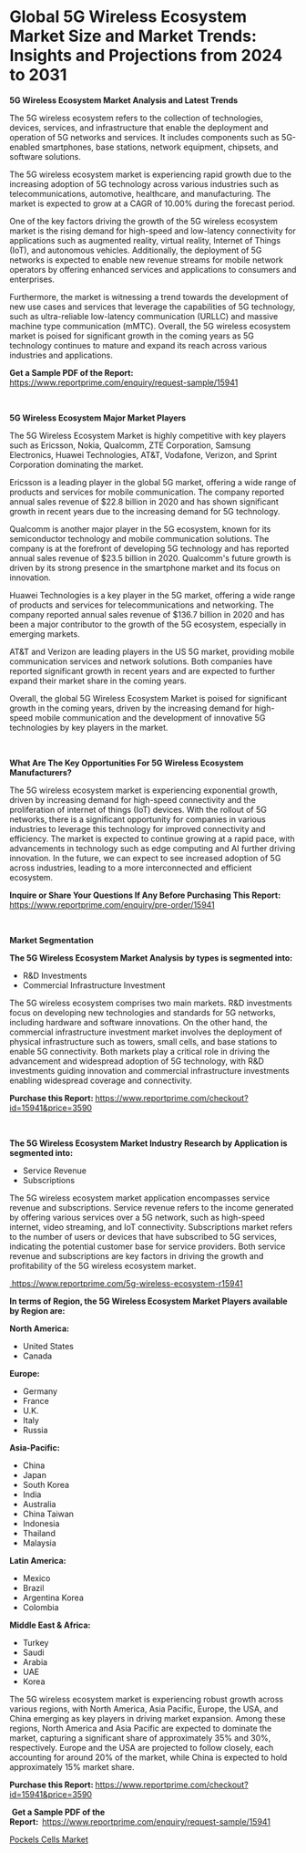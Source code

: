 <p><h1>Global 5G Wireless Ecosystem Market Size and Market Trends: Insights and Projections from 2024 to 2031</h1></p><p><strong>5G Wireless Ecosystem Market Analysis and Latest Trends</strong></p>
<p><p>The 5G wireless ecosystem refers to the collection of technologies, devices, services, and infrastructure that enable the deployment and operation of 5G networks and services. It includes components such as 5G-enabled smartphones, base stations, network equipment, chipsets, and software solutions. </p><p>The 5G wireless ecosystem market is experiencing rapid growth due to the increasing adoption of 5G technology across various industries such as telecommunications, automotive, healthcare, and manufacturing. The market is expected to grow at a CAGR of 10.00% during the forecast period. </p><p>One of the key factors driving the growth of the 5G wireless ecosystem market is the rising demand for high-speed and low-latency connectivity for applications such as augmented reality, virtual reality, Internet of Things (IoT), and autonomous vehicles. Additionally, the deployment of 5G networks is expected to enable new revenue streams for mobile network operators by offering enhanced services and applications to consumers and enterprises.</p><p>Furthermore, the market is witnessing a trend towards the development of new use cases and services that leverage the capabilities of 5G technology, such as ultra-reliable low-latency communication (URLLC) and massive machine type communication (mMTC). Overall, the 5G wireless ecosystem market is poised for significant growth in the coming years as 5G technology continues to mature and expand its reach across various industries and applications.</p></p>
<p><strong>Get a Sample PDF of the Report:&nbsp;</strong> <a href="https://www.reportprime.com/enquiry/request-sample/15941">https://www.reportprime.com/enquiry/request-sample/15941</a></p>
<p>&nbsp;</p>
<p><strong>5G Wireless Ecosystem Major Market Players</strong></p>
<p><p>The 5G Wireless Ecosystem Market is highly competitive with key players such as Ericsson, Nokia, Qualcomm, ZTE Corporation, Samsung Electronics, Huawei Technologies, AT&T, Vodafone, Verizon, and Sprint Corporation dominating the market. </p><p>Ericsson is a leading player in the global 5G market, offering a wide range of products and services for mobile communication. The company reported annual sales revenue of $22.8 billion in 2020 and has shown significant growth in recent years due to the increasing demand for 5G technology.</p><p>Qualcomm is another major player in the 5G ecosystem, known for its semiconductor technology and mobile communication solutions. The company is at the forefront of developing 5G technology and has reported annual sales revenue of $23.5 billion in 2020. Qualcomm's future growth is driven by its strong presence in the smartphone market and its focus on innovation.</p><p>Huawei Technologies is a key player in the 5G market, offering a wide range of products and services for telecommunications and networking. The company reported annual sales revenue of $136.7 billion in 2020 and has been a major contributor to the growth of the 5G ecosystem, especially in emerging markets.</p><p>AT&T and Verizon are leading players in the US 5G market, providing mobile communication services and network solutions. Both companies have reported significant growth in recent years and are expected to further expand their market share in the coming years.</p><p>Overall, the global 5G Wireless Ecosystem Market is poised for significant growth in the coming years, driven by the increasing demand for high-speed mobile communication and the development of innovative 5G technologies by key players in the market.</p></p>
<p>&nbsp;</p>
<p><strong>What Are The Key Opportunities For 5G Wireless Ecosystem Manufacturers?</strong></p>
<p><p>The 5G wireless ecosystem market is experiencing exponential growth, driven by increasing demand for high-speed connectivity and the proliferation of internet of things (IoT) devices. With the rollout of 5G networks, there is a significant opportunity for companies in various industries to leverage this technology for improved connectivity and efficiency. The market is expected to continue growing at a rapid pace, with advancements in technology such as edge computing and AI further driving innovation. In the future, we can expect to see increased adoption of 5G across industries, leading to a more interconnected and efficient ecosystem.</p></p>
<p><strong>Inquire or Share Your Questions If Any Before Purchasing This Report:</strong> <a href="https://www.reportprime.com/enquiry/pre-order/15941">https://www.reportprime.com/enquiry/pre-order/15941</a></p>
<p>&nbsp;</p>
<p><strong>Market Segmentation</strong></p>
<p><strong>The 5G Wireless Ecosystem Market Analysis by types is segmented into:</strong></p>
<p><ul><li>R&D Investments</li><li>Commercial Infrastructure Investment</li></ul></p>
<p><p>The 5G wireless ecosystem comprises two main markets. R&D investments focus on developing new technologies and standards for 5G networks, including hardware and software innovations. On the other hand, the commercial infrastructure investment market involves the deployment of physical infrastructure such as towers, small cells, and base stations to enable 5G connectivity. Both markets play a critical role in driving the advancement and widespread adoption of 5G technology, with R&D investments guiding innovation and commercial infrastructure investments enabling widespread coverage and connectivity.</p></p>
<p><strong>Purchase this Report:&nbsp;</strong><a href="https://www.reportprime.com/checkout?id=15941&price=3590">https://www.reportprime.com/checkout?id=15941&price=3590</a></p>
<p>&nbsp;</p>
<p><strong>The 5G Wireless Ecosystem Market Industry Research by Application is segmented into:</strong></p>
<p><ul><li>Service Revenue</li><li>Subscriptions</li></ul></p>
<p><p>The 5G wireless ecosystem market application encompasses service revenue and subscriptions. Service revenue refers to the income generated by offering various services over a 5G network, such as high-speed internet, video streaming, and IoT connectivity. Subscriptions market refers to the number of users or devices that have subscribed to 5G services, indicating the potential customer base for service providers. Both service revenue and subscriptions are key factors in driving the growth and profitability of the 5G wireless ecosystem market.</p></p>
<p><a href="https://www.reportprime.com/5g-wireless-ecosystem-r15941">&nbsp;https://www.reportprime.com/5g-wireless-ecosystem-r15941</a></p>
<p><strong>In terms of Region, the 5G Wireless Ecosystem Market Players available by Region are:</strong></p>
<p>
    <p> <strong> North America: </strong>
        <ul>
            <li>United States</li>
            <li>Canada</li>
        </ul>
        </p> 
    <p> <strong> Europe: </strong>
        <ul>
            <li>Germany</li>
            <li>France</li>
            <li>U.K.</li>
            <li>Italy</li>
            <li>Russia</li>
        </ul>
        </p> 
    <p> <strong> Asia-Pacific: </strong>
        <ul>
            <li>China</li>
            <li>Japan</li>
            <li>South Korea</li>
            <li>India</li>
            <li>Australia</li>
            <li>China Taiwan</li>
            <li>Indonesia</li>
            <li>Thailand</li>
            <li>Malaysia</li>
        </ul>
        </p> 
    <p> <strong> Latin America: </strong>
        <ul>
            <li>Mexico</li>
            <li>Brazil</li>
            <li>Argentina Korea</li>
            <li>Colombia</li>
        </ul>
        </p> 
    <p> <strong> Middle East & Africa: </strong>
        <ul>
            <li>Turkey</li>
            <li>Saudi</li>
            <li>Arabia</li>
            <li>UAE</li>
            <li>Korea</li>
        </ul>
    </p>
    </p>
<p><p>The 5G wireless ecosystem market is experiencing robust growth across various regions, with North America, Asia Pacific, Europe, the USA, and China emerging as key players in driving market expansion. Among these regions, North America and Asia Pacific are expected to dominate the market, capturing a significant share of approximately 35% and 30%, respectively. Europe and the USA are projected to follow closely, each accounting for around 20% of the market, while China is expected to hold approximately 15% market share.</p></p>
<p><strong>Purchase this Report: </strong><a href="https://www.reportprime.com/checkout?id=15941&price=3590">https://www.reportprime.com/checkout?id=15941&price=3590</a></p>
<p>&nbsp;<strong>Get a Sample PDF of the Report:&nbsp;&nbsp;</strong><a href="https://www.reportprime.com/enquiry/request-sample/15941">https://www.reportprime.com/enquiry/request-sample/15941</a></p>
<p><strong></strong></p>
<p><p><a href="https://three-jumbo-f6d.notion.site/Pockels-Cells-Market-Insights-into-Market-CAGR-Market-Trends-and-Growth-Strategies-d194a9e076f746fdade059d7f0978a0f">Pockels Cells Market</a></p></p>